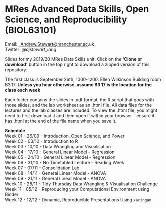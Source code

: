 # MRes Advanced Data Skills, Open Science, and Reproducibility (BIOL63101)
 
Email: _Andrew.Stewart@manchester.ac.uk_ <br>
Twitter: _@ajstewart_lang_ <br>

Slides for my 2019/20 MRes Data Skills unit.  Click on the __'Clone or download'__ button in the top right to download a zipped version of this repository.

The first class is September 26th, 1000-1200. Ellen Wilkinson Building room B3.17. __Unless you hear otherwise, assume B3.17 is the location for the class each week__

Each folder contains the slides in .pdf format, the R script that goes with those slides, and the lab worksheet as an .html file.  All data files for the lectures and the lab classes are included.  To view the .html file, you might need to first download it and then open it within your browser - ensure it has .html at the end of the file name when you save it. 

__Schedule__<br>
Week 01 - 26/09 - Introduction, Open Science, and Power <br>
Week 02 - 03/10 - Introduction to R <br>
Week 03 - 10/10 - Data Wrangling and Visualisation <br>
Week 04 - 17/10 - General Linear Model - Regression <br>
Week 05 - 24/10 - General Linear Model - Regression <br>
Week 06 - 31/10 - No Timetabled Lecture - Reading Week <br>
Week 07 - 07/11 - Consolidation Lab <br>
Week 08 - 14/11 - General Linear Model - ANOVA <br>
Week 09 - 21/11 - General Linear Model - ANOVA <br>
Week 10 - 28/11 - Tidy Thursday Data Wrangling & Visualisation Challenge <br>
Week 11 - 05/12 - Reproducing your Computational Environment using Binder <br>
Week 12 - 12/12 - Dynamic, Reproducible Presentations Using `xaringan` <br>
